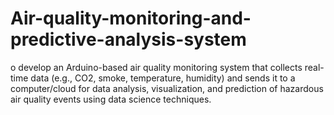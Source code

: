 # Air-quality-monitoring-and-predictive-analysis-system
o develop an Arduino-based air quality monitoring system that collects real-time data (e.g., CO2, smoke, temperature, humidity) and sends it to a computer/cloud for data analysis, visualization, and prediction of hazardous air quality events using data science techniques.
